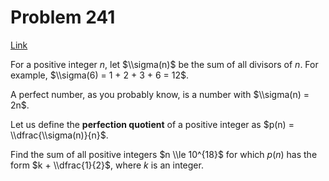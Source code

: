 # Problem 241

[Link](https://projecteuler.net/problem=241)

For a positive integer $n$, let $\\sigma(n)$ be the sum of all divisors of $n$. For example, $\\sigma(6) = 1 + 2 + 3 + 6 = 12$.

A perfect number, as you probably know, is a number with $\\sigma(n) = 2n$.

Let us define the **perfection quotient** of a positive integer as $p(n) = \\dfrac{\\sigma(n)}{n}$.

Find the sum of all positive integers $n \\le 10^{18}$ for which $p(n)$ has the form $k + \\dfrac{1}{2}$, where $k$ is an integer.